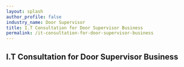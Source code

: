 ```yaml
---
layout: splash 
author_profile: false 
industry_name: Door Supervisor
title: I.T Consultation for Door Supervisor Business
permalink: /it-consultation-for-door-supervisor-business
---
```


## I.T Consultation for Door Supervisor Business